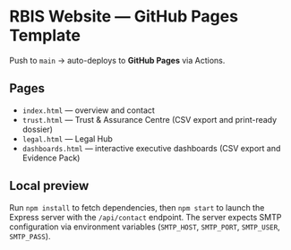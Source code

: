 # RBIS Website — GitHub Pages Template

Push to `main` → auto-deploys to **GitHub Pages** via Actions.

## Pages
- `index.html` — overview and contact
- `trust.html` — Trust & Assurance Centre (CSV export and print-ready dossier)
- `legal.html` — Legal Hub
- `dashboards.html` — interactive executive dashboards (CSV export and Evidence Pack)

## Local preview

Run `npm install` to fetch dependencies, then `npm start` to launch the Express server with the `/api/contact` endpoint. The server expects SMTP configuration via environment variables (`SMTP_HOST`, `SMTP_PORT`, `SMTP_USER`, `SMTP_PASS`).
